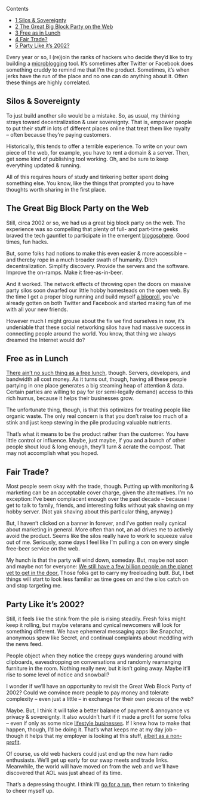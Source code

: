 <div id="toc_container" class="toc_wrap_right no_bullets">
  <p class="toc_title">
    Contents
  </p>
  
  <ul class="toc_list">
    <li>
      <a href="#Silos_Sovereignty"><span class="toc_number toc_depth_1">1</span> Silos & Sovereignty</a>
    </li>
    <li>
      <a href="#The_Great_Big_Block_Party_on_the_Web"><span class="toc_number toc_depth_1">2</span> The Great Big Block Party on the Web</a>
    </li>
    <li>
      <a href="#Free_as_in_Lunch"><span class="toc_number toc_depth_1">3</span> Free as in Lunch</a>
    </li>
    <li>
      <a href="#Fair_Trade"><span class="toc_number toc_depth_1">4</span> Fair Trade?</a>
    </li>
    <li>
      <a href="#Party_Like_it8217s_2002"><span class="toc_number toc_depth_1">5</span> Party Like it&#8217;s 2002?</a>
    </li>
  </ul>
</div>

Every year or so, I (re)join the ranks of hackers who decide they&#8217;d like to try building a [microblogging][1] tool. It&#8217;s sometimes after Twitter or Facebook does something cruddy to remind me that I&#8217;m the product. Sometimes, it&#8217;s when jerks have the run of the place and no one can do anything about it. Often these things are highly correlated.

<!--more-->

## <span id="Silos_Sovereignty">Silos & Sovereignty</span>

To just build another silo would be a mistake. So, as usual, my thinking strays toward decentralization & user sovereignty. That is, empower people to put their stuff in lots of different places online that treat them like royalty &#8211; often because they&#8217;re paying customers.

Historically, this tends to offer a terrible experience. To write on your own piece of the web, for example, you have to rent a domain & a server. Then, get some kind of publishing tool working. Oh, and be sure to keep everything updated & running.

All of this requires hours of study and tinkering better spent doing something else. You know, like the things that prompted you to have thoughts worth sharing in the first place.

## <span id="The_Great_Big_Block_Party_on_the_Web">The Great Big Block Party on the Web</span>

Still, circa 2002 or so, we had us a great big block party on the web. The experience was so compelling that plenty of full- and part-time geeks braved the tech gauntlet to participate in the emergent [blogosphere][2]. Good times, fun hacks.

But, some folks had notions to make this even easier & more accessible &#8211; and thereby rope in a much broader swath of humanity. Ditch decentralization. Simplify discovery. Provide the servers and the software. Improve the on-ramps. Make it free-as-in-beer.

And it worked. The network effects of throwing open the doors on massive party silos soon dwarfed our little hobby homesteads on the open web. By the time I get a proper blog running and build myself [a blogroll][3], you&#8217;ve already gotten on both Twitter and Facebook and started making fun of me with all your new friends.

However much I might grouse about the fix we find ourselves in now, it&#8217;s undeniable that these social networking silos have had massive success in connecting people around the world. You know, that thing we always dreamed the Internet would do?

## <span id="Free_as_in_Lunch">Free as in Lunch</span>

[There ain&#8217;t no such thing as a free lunch][4], though. Servers, developers, and bandwidth all cost money. As it turns out, though, having all these people partying in one place generates a big steaming heap of attention & data. Certain parties are willing to pay for (or semi-legally demand) access to this rich humus, because it helps their businesses grow.

The unfortunate thing, though, is that this optimizes for treating people like organic waste. The only real concern is that you don&#8217;t raise too much of a stink and just keep stewing in the pile producing valuable nutrients.

That&#8217;s what it means to be the product rather than the customer. You have little control or influence. Maybe, just maybe, if you and a bunch of other people shout loud & long enough, they&#8217;ll turn & aerate the compost. That may not accomplish what you hoped.

## <span id="Fair_Trade">Fair Trade?</span>

Most people seem okay with the trade, though. Putting up with monitoring & marketing can be an acceptable cover charge, given the alternatives. I&#8217;m no exception: I&#8217;ve been complacent enough over the past decade &#8211; because I get to talk to family, friends, and interesting folks without yak shaving on my hobby server. (Not yak shaving about this particular thing, anyway.)

But, I haven&#8217;t clicked on a banner in forever, and I&#8217;ve gotten really cynical about marketing in general. More often than not, an ad drives me to actively avoid the product. Seems like the silos really have to work to squeeze value out of me. Seriously, some days I feel like I&#8217;m pulling a con on every single free-beer service on the web.

My hunch is that the party will wind down, someday. But, maybe not soon and maybe not for everyone: [We still have a few billion people on the planet yet to get in the door.][5] Those folks get to carry my freeloading butt. But, I bet things will start to look less familiar as time goes on and the silos catch on and stop targeting me.

## <span id="Party_Like_it8217s_2002">Party Like it&#8217;s 2002?</span>

Still, it feels like the stink from the pile is rising steadily. Fresh folks might keep it rolling, but maybe veterans and cynical newcomers will look for something different. We have ephemeral messaging apps like Snapchat, anonymous spew like Secret, and continual complaints about meddling with the news feed.

People object when they notice the creepy guys wandering around with clipboards, eavesdropping on conversations and randomly rearranging furniture in the room. Nothing really new, but it isn&#8217;t going away. Maybe it&#8217;ll rise to some level of notice and snowball?

I wonder if we&#8217;ll have an opportunity to revisit the Great Web Block Party of 2002? Could we convince more people to pay money and tolerate complexity &#8211; even just a little &#8211; in exchange for their own pieces of the web?

Maybe. But, I think it will take a better balance of payment & annoyance vs privacy & sovereignty. It also wouldn&#8217;t hurt if it made a profit for some folks &#8211; even if only as some nice [lifestyle businesses][6]. If I knew how to make that happen, though, I&#8217;d be doing it. That&#8217;s what keeps me at my day job &#8211; though it helps that my employer is looking at this stuff, [albeit as a non-profit][7].

Of course, us old web hackers could just end up the new ham radio enthusiasts. We&#8217;ll get up early for our swap meets and trade links. Meanwhile, the world will have moved on from the web and we&#8217;ll have discovered that AOL was just ahead of its time.

That&#8217;s a depressing thought. I think I&#8217;ll [go for a run][8], then return to tinkering to cheer myself up.

 [1]: http://en.wikipedia.org/wiki/Microblogging
 [2]: http://en.wikipedia.org/wiki/Blogosphere
 [3]: http://en.wikipedia.org/wiki/Glossary_of_blogging#B
 [4]: http://en.wikipedia.org/wiki/There_ain%27t_no_such_thing_as_a_free_lunch
 [5]: http://money.cnn.com/2013/08/20/technology/social/facebook-zuckerberg-5-billion/
 [6]: http://en.wikipedia.org/wiki/Lifestyle_business
 [7]: https://www.mozilla.org/en-US/foundation/
 [8]: http://www.strava.com/athletes/6013128